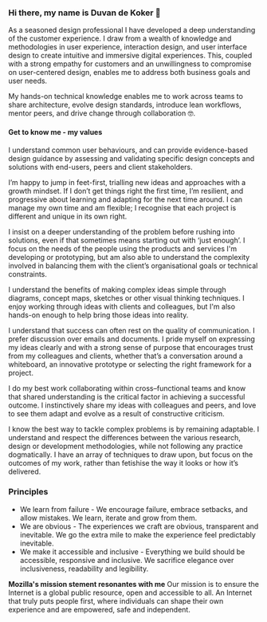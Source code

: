 ### Hi there, my name is Duvan de Koker 👋

As a seasoned design professional I have developed a deep understanding of the customer experience. I draw from a wealth of knowledge and methodologies in user experience, interaction design, and user interface design to create intuitive and immersive digital experiences. This, coupled with a strong empathy for customers and an unwillingness to compromise on user-centered design, enables me to address both business goals and user needs.

My hands-on technical knowledge enables me to work across teams to share architecture, evolve design standards, introduce lean workflows, mentor peers, and drive change through collaboration 🤓.


#### Get to know me - my values

I understand common user behaviours, and can provide evidence-based design guidance by assessing and validating specific design concepts and solutions with end-users, peers and client stakeholders.

I’m happy to jump in feet-first, trialling new ideas and approaches with a growth mindset. If I don’t get things right the first time, I’m resilient, and progressive about learning and adapting for the next time around. I can manage my own time and am flexible; I recognise that each project is different and unique in its own right.

I insist on a deeper understanding of the problem before rushing into solutions, even if that sometimes means starting out with ‘just enough’. I focus on the needs of the people using the products and services I'm developing or prototyping, but am also able to understand the complexity involved in balancing them with the client’s organisational goals or technical constraints.

I understand the benefits of making complex ideas simple through diagrams, concept maps, sketches or other visual thinking techniques. I enjoy working through ideas with clients and colleagues, but I'm also hands-on enough to help bring those ideas into reality.

I understand that success can often rest on the quality of communication. I prefer discussion over emails and documents. I pride myself on expressing my ideas clearly and with a strong sense of purpose that encourages trust from my colleagues and clients, whether that’s a conversation around a whiteboard, an innovative prototype or selecting the right framework for a project.

I do my best work collaborating within cross–functional teams and know that shared understanding is the critical factor in achieving a successful outcome. I instinctively share my ideas with colleagues and peers, and love to see them adapt and evolve as a result of constructive criticism.

I know the best way to tackle complex problems is by remaining adaptable. I understand and respect the differences between the various research, design or development methodologies, while not following any practice dogmatically. I have an array of techniques to draw upon, but focus on the outcomes of my work, rather than fetishise the way it looks or how it’s delivered.


### Principles

* We learn from failure - We encourage failure, embrace setbacks, and allow mistakes. We learn, iterate and grow from them.
* We are obvious - The experiences we craft are obvious, transparent and inevitable. We go the extra mile to make the experience feel predictably inevitable.
* We make it accessible and inclusive - Everything we build should be accessible, responsive and inclusive. We sacrifice elegance over inclusiveness, readability and legibility.

**Mozilla's mission stement resonantes with me**
Our mission is to ensure the Internet is a global public resource, open and accessible to all. An Internet that truly puts people first, where individuals can shape their own experience and are empowered, safe and independent.


<!--
**duvandekoker/duvandekoker** is a ✨ _special_ ✨ repository because its `README.md` (this file) appears on your GitHub profile.

Here are some ideas to get you started:

- 🔭 I’m currently working on ...
- 🌱 I’m currently learning ...
- 👯 I’m looking to collaborate on ...
- 🤔 I’m looking for help with ...
- 💬 Ask me about ...
- 📫 How to reach me: ...
- 😄 Pronouns: ...
- ⚡ Fun fact: ...
-->
